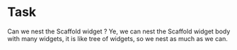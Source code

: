 # Task
Can we nest the Scaffold widget ? 
Ye, we can nest the Scaffold widget body with many widgets, it is like tree of widgets, so we nest as much as we can.
